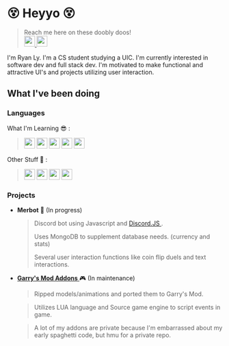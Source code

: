 <!---
rlyjoe2/rlyjoe2 is a ✨ special ✨ repository because its `README.md` (this file) appears on your GitHub profile.
You can click the Preview link to take a look at your changes.
--->
 <link rel="stylesheet" href="https://cdn.jsdelivr.net/gh/devicons/devicon@v2.15.1/devicon.min.css"> 
 
# :dizzy_face: Heyyo :dizzy_face:
> Reach me here on these doobly doos!  
> <a href = "https://linkedin.com/in/ryan-ly-9a2ab71b7"> <img src="https://raw.githubusercontent.com/peterthehan/peterthehan/master/assets/linkedin.svg" width = 25 /> </a> <a href = "https://www.instagram.com/merble_/"> <img src = "https://raw.githubusercontent.com/hussainweb/hussainweb/main/icons/instagram.png" width = 25 /> </a>

I'm Ryan Ly. I'm a CS student studying a UIC. I'm currently interested in software dev and full stack dev. I'm motivated to make functional and attractive UI's and projects utilizing user interaction.
## What I've been doing

### Languages
  What I'm Learning :sunglasses: : 
> <img src="https://cdn.jsdelivr.net/gh/devicons/devicon/icons/javascript/javascript-plain.svg" width = 25 />  <img src="https://cdn.jsdelivr.net/gh/devicons/devicon/icons/java/java-original.svg" width = 25 /> <img src="https://cdn.jsdelivr.net/gh/devicons/devicon/icons/mongodb/mongodb-original-wordmark.svg" width = 25 />  <img src="https://cdn.jsdelivr.net/gh/devicons/devicon/icons/react/react-original-wordmark.svg" width = 25 /> <img src="https://cdn.jsdelivr.net/gh/devicons/devicon/icons/nodejs/nodejs-original.svg" width = 25 />
  
  Other Stuff :ghost: :
  > <img src="https://cdn.jsdelivr.net/gh/devicons/devicon/icons/cplusplus/cplusplus-original.svg" width = 25 /> <img src="https://cdn.jsdelivr.net/gh/devicons/devicon/icons/c/c-original.svg" width = 25 /> <img src="https://cdn.jsdelivr.net/gh/devicons/devicon/icons/python/python-original.svg" width = 25 /> <img src="https://cdn.jsdelivr.net/gh/devicons/devicon/icons/lua/lua-original.svg" width = 25 /> 
          
          
          
          

### Projects
- **Merbot** :space_invader: (In progress)
   > Discord bot using Javascript and <a href = "https://discord.js.org/#/"> Discord.JS </a>.
   > 
   > Uses MongoDB to supplement database needs. (currency and stats)
   > 
   > Several user interaction functions like coin flip duels and text interactions.
- <a href = "https://steamcommunity.com/sharedfiles/filedetails/?id=2834480388"> **Garry's Mod Addons** </a> :video_game: (In maintenance)
   > Ripped models/animations and ported them to Garry's Mod.

   > Utilizes LUA language and Source game engine to script events in game.

   > A lot of my addons are private because I'm embarrassed about my early spaghetti code, but hmu for a private repo.
 
